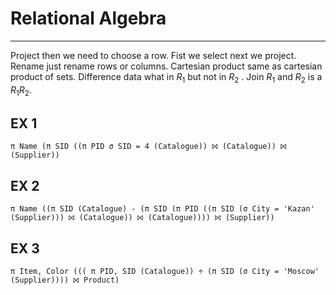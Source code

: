 # Relational Algebra
-----
Project then we need to choose a row. Fist we select next we project.
Rename just rename rows or columns.
Cartesian product same as cartesian product of sets.
Difference data what in $R_1$ but not in $R_2$ .
Join $R_1$ and $R_2$ is a $R_1 R_2$. 


## EX 1
```
π Name (π SID ((π PID σ SID = 4 (Catalogue)) ⨝ (Catalogue)) ⨝ (Supplier))
```
## EX 2
```
π Name ((π SID (Catalogue) - (π SID (π PID ((π SID (σ City = 'Kazan' (Supplier))) ⨝ (Catalogue)) ⨝ (Catalogue)))) ⨝ (Supplier))
```
## EX 3 
```
π Item, Color ((( π PID, SID (Catalogue)) ÷ (π SID (σ City = 'Moscow' (Supplier)))) ⨝ Product)
```